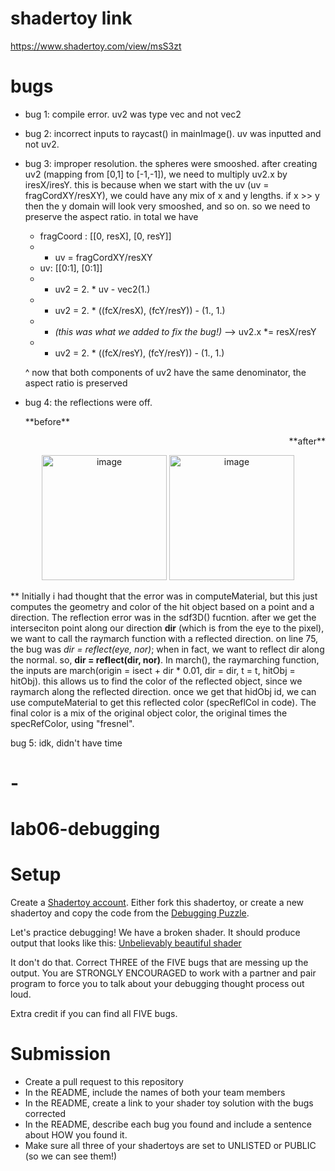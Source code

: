 # shadertoy link
https://www.shadertoy.com/view/msS3zt

# bugs
- bug 1: compile error. uv2 was type vec and not vec2
- bug 2: incorrect inputs to raycast() in mainImage().  uv was inputted and not uv2.
- bug 3: improper resolution. the spheres were smooshed. after creating uv2 (mapping from [0,1] to [-1,-1]), 
         we need to multiply uv2.x by iresX/iresY. this is because when we start with the uv (uv = fragCordXY/resXY), we could have any mix of x and y lengths. if x >> y then the y domain will look very smooshed, and so on. so we need to preserve the aspect ratio. in total we have 
         
    * fragCoord : [[0, resX], [0, resY]]
    * * uv = fragCordXY/resXY
    * uv: [[0:1], [0:1]]
    * * uv2 = 2. * uv - vec2(1.)
    * * uv2 = 2. * ((fcX/resX), (fcY/resY)) - (1., 1.)
    * *  *(this was what we added to fix the bug!)* --> uv2.x *= resX/resY 
    * * uv2 = 2. * ((fcX/resY), (fcY/resY)) - (1., 1.)   
    
    ^ now that both components of uv2 have the same denominator, the aspect ratio is preserved
    
    
- bug 4: the reflections were off.
  <p align = "center">
  <p align = "left">**before**</p> 
  <p align = "right">**after**</p>
</p>

  <p align="center">
  <img height="200" alt="image" src="https://user-images.githubusercontent.com/60904107/200894768-60a7e9ef-e2c1-446b-8456-136956a63dd3.png">
  <img height="200"  alt="image" src="https://user-images.githubusercontent.com/60904107/200895226-0bb1eb29-645f-4077-8adb-49debbc77903.png">
</p>

  ** Initially i had thought that the error was in computeMaterial, but this just computes the geometry and color of the hit object based on a point and a direction. The reflection error was in the sdf3D() fucntion. after we get the interseciton point along our direction **dir** (which is from the eye to the pixel), we want to call the raymarch function with a reflected direction. on line 75, the bug was *dir = reflect(eye, nor)*; when in fact, we want to reflect dir along the normal. so, **dir = reflect(dir, nor)**. In march(), the raymarching function, the inputs are march(origin = isect + dir * 0.01, dir = dir, t = t, hitObj = hitObj). this allows us to find the color of the reflected object, since we raymarch along the reflected direction. once we get that hidObj id, we can use computeMaterial to get this reflected color (specReflCol in code). The final color is a mix of the original object color, the original times the specRefColor, using "fresnel".
  
 bug 5: idk, didn't have time

    
    
    
# -   



# lab06-debugging

# Setup 

Create a [Shadertoy account](https://www.shadertoy.com/). Either fork this shadertoy, or create a new shadertoy and copy the code from the [Debugging Puzzle](https://www.shadertoy.com/view/flGfRc).

Let's practice debugging! We have a broken shader. It should produce output that looks like this:
[Unbelievably beautiful shader](https://user-images.githubusercontent.com/1758825/200729570-8e10a37a-345d-4aff-8eff-6baf54a32a40.webm)

It don't do that. Correct THREE of the FIVE bugs that are messing up the output. You are STRONGLY ENCOURAGED to work with a partner and pair program to force you to talk about your debugging thought process out loud.

Extra credit if you can find all FIVE bugs.

# Submission
- Create a pull request to this repository
- In the README, include the names of both your team members
- In the README, create a link to your shader toy solution with the bugs corrected
- In the README, describe each bug you found and include a sentence about HOW you found it.
- Make sure all three of your shadertoys are set to UNLISTED or PUBLIC (so we can see them!)
